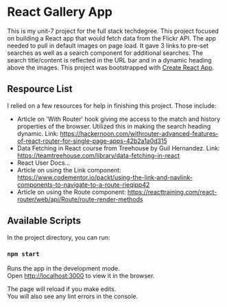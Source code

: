 # React Gallery App

This is my unit-7 project for the full stack techdegree. This project focused on building a React app that would fetch data from the Flickr API. The app needed to pull in default images on page load. It gave 3 links to pre-set searches as well as a search component for additional searches. The search title/content is reflected in the URL bar and in a dynamic heading above the images. This project was bootstrapped with [Create React App](https://github.com/facebook/create-react-app). 

## Respource List

I relied on a few resources for help in finishing this project. Those include:
- Article on 'With Router' hook giving me access to the match and history properties of the browser. Utilized this in making the search heading dynamic. Link: https://hackernoon.com/withrouter-advanced-features-of-react-router-for-single-page-apps-42b2a1a0d315
- Data Fetching in React course from Treehouse by Guil Hernandez. Link: https://teamtreehouse.com/library/data-fetching-in-react
- React User Docs...
- Article on using the Link component: https://www.codementor.io/packt/using-the-link-and-navlink-components-to-navigate-to-a-route-rieqipp42
- Article on using the Route component: https://reacttraining.com/react-router/web/api/Route/route-render-methods

## Available Scripts

In the project directory, you can run:

### `npm start`

Runs the app in the development mode.<br />
Open [http://localhost:3000](http://localhost:3000) to view it in the browser.

The page will reload if you make edits.<br />
You will also see any lint errors in the console.
